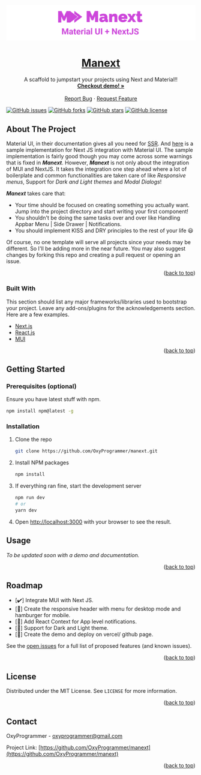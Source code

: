 <div id="top"></div>

<div align="center">
  <a href="https://github.com/OxyProgrammer/manext">
    <img src="Banner.png" alt="Logo" width="790">
  </a>
  <br/>
  <h1 align="center"><u>Manext</u></h1>

  <p align="center">
    A scaffold to jumpstart your projects using Next and Material!!
    <br />
    <a href="https://manext.vercel.app/"><strong>Checkout demo! »</strong></a>
    <br />
    <br />
    <a href="https://github.com/OxyProgrammer/manext/issues">Report Bug</a>
    ·
    <a href="https://github.com/OxyProgrammer/manext/issues">Request Feature</a>
  </p>
  </div>

[![GitHub issues](https://img.shields.io/github/issues/OxyProgrammer/manext?style=for-the-badge)](https://github.com/OxyProgrammer/manext/issues)
[![GitHub forks](https://img.shields.io/github/forks/OxyProgrammer/manext?style=for-the-badge)](https://github.com/OxyProgrammer/manext/network)
[![GitHub stars](https://img.shields.io/github/stars/OxyProgrammer/manext?style=for-the-badge)](https://github.com/OxyProgrammer/manext/stargazers)
[![GitHub license](https://img.shields.io/github/license/OxyProgrammer/manext?style=for-the-badge)](https://github.com/OxyProgrammer/manext/blob/main/LICENSE)


<!-- ABOUT THE PROJECT -->
## About The Project

Material UI, in their documentation gives all you need for [SSR](https://mui.com/guides/server-rendering/). And [here](https://github.com/mui-org/material-ui/tree/HEAD/examples/nextjs) is a sample implementation for Next JS integration with Material UI. The sample implementation is fairly good though you may come across some warnings that is fixed in **_Manext_**. However, **_Manext_** is not only about the integration of MUI and NextJS. It takes the integration one step ahead where a lot of boilerplate and common functionalities are taken care of like _Responsive menus_, Support for _Dark and Light themes_ and _Modal Dialogs_!

**_Manext_** takes care that:
* Your time should be focused on creating something you actually want. Jump into the project directory and start writing your first component!
* You shouldn't be doing the same tasks over and over like Handling Appbar Menu | Side Drawer | Notifications. 
* You should implement KISS and DRY principles to the rest of your life 😃

Of course, no one template will serve all projects since your needs may be different. So I'll be adding more in the near future. You may also suggest changes by forking this repo and creating a pull request or opening an issue.

<p align="right">(<a href="#top">back to top</a>)</p>


### Built With

This section should list any major frameworks/libraries used to bootstrap your project. Leave any add-ons/plugins for the acknowledgements section. Here are a few examples.

* [Next.js](https://nextjs.org/)
* [React.js](https://reactjs.org/)
* [MUI](https://mui.com/)

<p align="right">(<a href="#top">back to top</a>)</p>


## Getting Started

### Prerequisites (optional)

Ensure you have latest stuff with npm.
  ```sh
  npm install npm@latest -g
  ```
### Installation

1. Clone the repo
   ```sh
   git clone https://github.com/OxyProgrammer/manext.git
   ```
2. Install NPM packages
   ```sh
   npm install
   ```
3. If everything ran fine, start the development server
    ```bash
    npm run dev
    # or
    yarn dev
    ```
4. Open [http://localhost:3000](http://localhost:3000) with your browser to see the result.


<!-- USAGE EXAMPLES -->
## Usage

_To be updated soon with a demo and documentation._

<p align="right">(<a href="#top">back to top</a>)</p>



<!-- ROADMAP -->
## Roadmap

- [✔️] Integrate MUI with Next JS.
- [🚧] Create the responsive header with menu for desktop mode and hamburger for mobile.
- [🚧] Add React Context for App level notifications.
- [🚧] Support for Dark and Light theme.
- [🚧] Create the demo and deploy on vercel/ github page.

See the [open issues](https://github.com/OxyProgrammer/manext/issues) for a full list of proposed features (and known issues).

<p align="right">(<a href="#top">back to top</a>)</p>



<!-- LICENSE -->
## License

Distributed under the MIT License. See `LICENSE` for more information.

<p align="right">(<a href="#top">back to top</a>)</p>



<!-- CONTACT -->
## Contact

OxyProgrammer  - oxyprogrammer@gmail.com

Project Link: [https://github.com/OxyProgrammer/manext](https://github.com/OxyProgrammer/manext)

<p align="right">(<a href="#top">back to top</a>)</p>

